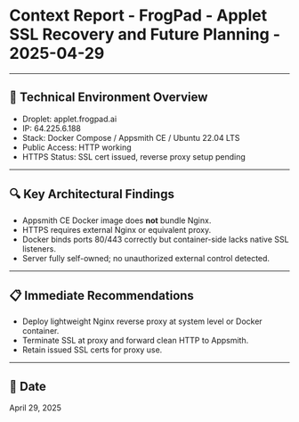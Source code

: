 
# Context Report - FrogPad - Applet SSL Recovery and Future Planning - 2025-04-29

---

## 🧠 Technical Environment Overview
- Droplet: applet.frogpad.ai
- IP: 64.225.6.188
- Stack: Docker Compose / Appsmith CE / Ubuntu 22.04 LTS
- Public Access: HTTP working
- HTTPS Status: SSL cert issued, reverse proxy setup pending

---

## 🔍 Key Architectural Findings
- Appsmith CE Docker image does **not** bundle Nginx.
- HTTPS requires external Nginx or equivalent proxy.
- Docker binds ports 80/443 correctly but container-side lacks native SSL listeners.
- Server fully self-owned; no unauthorized external control detected.

---

## 📋 Immediate Recommendations
- Deploy lightweight Nginx reverse proxy at system level or Docker container.
- Terminate SSL at proxy and forward clean HTTP to Appsmith.
- Retain issued SSL certs for proxy use.

---

## 📅 Date
April 29, 2025

